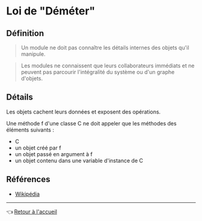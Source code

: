 # Loi de "Déméter"

## Définition

> Un module ne doit pas connaître les détails internes des objets qu'il manipule.

> Les modules ne connaissent que leurs collaborateurs immédiats et ne peuvent pas parcourir l'intégralité du système ou d'un graphe d'objets.

## Détails

Les objets cachent leurs données et exposent des opérations.

Une méthode f d'une classe C ne doit appeler que les méthodes des éléments suivants :

* C
* un objet créé par f
* un objet passé en argument à f
* un objet contenu dans une variable d'instance de C

## Références

* [Wikipédia](https://fr.wikipedia.org/wiki/Loi_de_D%C3%A9m%C3%A9ter)

---
:point_left: [Retour à l'accueil](README.md)
